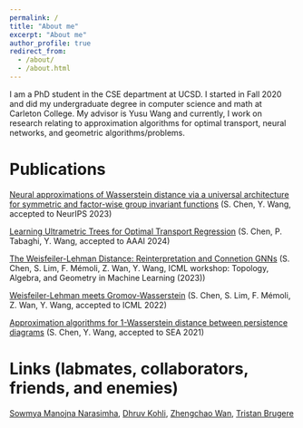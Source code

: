 ```yaml
---
permalink: /
title: "About me"
excerpt: "About me"
author_profile: true
redirect_from: 
  - /about/
  - /about.html
---
```


I am a PhD student in the CSE department at UCSD. I started in Fall 2020 and did my undergraduate degree in computer science and math at Carleton College. My advisor is Yusu Wang and currently, I work on research relating to approximation algorithms for optimal transport, neural networks, and geometric algorithms/problems. 

Publications
======
[Neural approximations of Wasserstein distance via a universal architecture for symmetric and factor-wise group invariant functions](https://arxiv.org/abs/2308.00273) (S. Chen, Y. Wang, accepted to NeurIPS 2023)

[Learning Ultrametric Trees for Optimal Transport Regression](https://arxiv.org/abs/2210.12288) (S. Chen, P. Tabaghi, Y. Wang, accepted to AAAI 2024)

[The Weisfeiler-Lehman Distance: Reinterpretation and Connetion GNNs](https://openreview.net/pdf?id=NT9uMRY2Wx) (S. Chen, S. Lim, F. Mémoli, Z. Wan, Y. Wang,  ICML workshop: Topology, Algebra, and Geometry in Machine Learning (2023))

[Weisfeiler-Lehman meets Gromov-Wasserstein](https://arxiv.org/abs/2202.02495) (S. Chen, S. Lim, F. Mémoli, Z. Wan, Y. Wang, accepted to ICML 2022)

[Approximation algorithms for 1-Wasserstein distance between persistence diagrams](https://arxiv.org/abs/2104.07710) (S. Chen, Y. Wang, accepted to SEA 2021)


Links (labmates, collaborators, friends, and enemies)
======
[Sowmya Manojna Narasimha](https://sowmyamanojna.github.io/), [Dhruv Kohli](https://chiggum.github.io/), [Zhengchao Wan](https://zhengchaow.github.io/), [Tristan Brugere](tristan.bruge.re)
